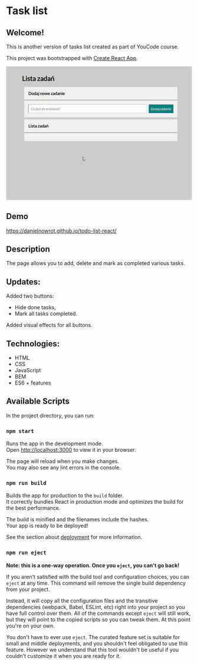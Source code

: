 # Task list

## Welcome!

This is another version of tasks list created as part of YouCode course. 

This project was bootstrapped with [Create React App](https://github.com/facebook/create-react-app).

![](https://github.com/danielnowrot/todoList/blob/78cedc56b141daae61cfcf64542f57b2f846f482/images/todoListGif.gif)

## Demo
https://danielnowrot.github.io/todo-list-react/
## Description
The page allows you to add, delete and mark as completed various tasks.
## Updates:
Added two buttons:
- Hide done tasks,
- Mark all tasks completed.

Added visual effects for all buttons.
## Technologies:
- HTML
- CSS
- JavaScript
- BEM
- ES6 + features

## Available Scripts

In the project directory, you can run:

### `npm start`

Runs the app in the development mode.\
Open [http://localhost:3000](http://localhost:3000) to view it in your browser.

The page will reload when you make changes.\
You may also see any lint errors in the console.


### `npm run build`

Builds the app for production to the `build` folder.\
It correctly bundles React in production mode and optimizes the build for the best performance.

The build is minified and the filenames include the hashes.\
Your app is ready to be deployed!

See the section about [deployment](https://facebook.github.io/create-react-app/docs/deployment) for more information.

### `npm run eject`

**Note: this is a one-way operation. Once you `eject`, you can't go back!**

If you aren't satisfied with the build tool and configuration choices, you can `eject` at any time. This command will remove the single build dependency from your project.

Instead, it will copy all the configuration files and the transitive dependencies (webpack, Babel, ESLint, etc) right into your project so you have full control over them. All of the commands except `eject` will still work, but they will point to the copied scripts so you can tweak them. At this point you're on your own.

You don't have to ever use `eject`. The curated feature set is suitable for small and middle deployments, and you shouldn't feel obligated to use this feature. However we understand that this tool wouldn't be useful if you couldn't customize it when you are ready for it.

